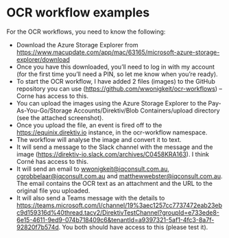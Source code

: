 # OCR workflow examples

For the OCR workflows, you need to know the following:
 
- Download the Azure Storage Explorer from https://www.macupdate.com/app/mac/63165/microsoft-azure-storage-explorer/download
- Once you have this downloaded, you’ll need to log in with my account (for the first time you’ll need a PIN, so let me know when you’re ready).
- To start the OCR workflow, I have added 2 files (images) to the GitHub repository you can use (https://github.com/wwonigkeit/ocr-workflows) – Corne has access to this.
- You can upload the images using the Azure Storage Explorer to the Pay-As-You-Go/Storage Accounts/Direktiv/Blob Containers/upload directory (see the attached screenshot).
- Once you upload the file, an event is fired off to the https://equinix.direktiv.io instance, in the ocr-workflow namespace.
- The workflow will analyse the image and convert it to text.
- It will send a message to the Slack channel with the message and the image (https://direktiv-io.slack.com/archives/C0458KRA163). I think Corné has access to this.
- It will send an email to wwonigkeit@iqconsult.com.au, cgrobbelaar@iqconsult.com.au and matthewwebster@iqconsult.com.au. The email contains the OCR text as an attachment and the URL to the original file you uploaded.
- It will also send a Teams message with the details to https://teams.microsoft.com/l/channel/19%3aec1257cc7737472eab23ebc9d159316d%40thread.tacv2/DirektivTestChannel?groupId=e733ede8-6e15-4611-9ed9-074b718409c6&tenantId=a9397321-5af1-4fc3-8a7f-92820f7b574d. You both should have access to this (please test it).
 